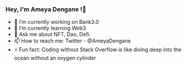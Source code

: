 ### Hey, I'm Ameya Dengane !👋

- 🔭 I’m currently working on Bank3.0
- 🌱 I’m currently learning Web3
- 💬 Ask me about NFT, Dao, Defi.
- 📫 How to reach me: Twitter - @AmeyaDengane
- ⚡ Fun fact: Coding without Stack Overflow is like diving deep into the ocean without an oxygen cylinder

